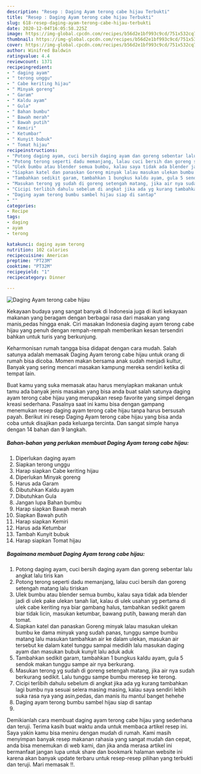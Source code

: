 ```yaml
---
description: "Resep : Daging Ayam terong cabe hijau Terbukti"
title: "Resep : Daging Ayam terong cabe hijau Terbukti"
slug: 618-resep-daging-ayam-terong-cabe-hijau-terbukti
date: 2020-12-04T16:05:58.225Z
image: https://img-global.cpcdn.com/recipes/b56d2e1bf993c9cd/751x532cq70/daging-ayam-terong-cabe-hijau-foto-resep-utama.jpg
thumbnail: https://img-global.cpcdn.com/recipes/b56d2e1bf993c9cd/751x532cq70/daging-ayam-terong-cabe-hijau-foto-resep-utama.jpg
cover: https://img-global.cpcdn.com/recipes/b56d2e1bf993c9cd/751x532cq70/daging-ayam-terong-cabe-hijau-foto-resep-utama.jpg
author: Winifred Baldwin
ratingvalue: 4.4
reviewcount: 1371
recipeingredient:
- " daging ayam"
- " terong unggu"
- " Cabe keriting hijau"
- " Minyak goreng"
- " Garam"
- " Kaldu ayam"
- " Gula"
- " Bahan bumbu"
- " Bawah merah"
- " Bawah putih"
- " Kemiri"
- " Ketumbar"
- " Kunyit bubuk"
- " Tomat hijau"
recipeinstructions:
- "Potong daging ayam, cuci bersih daging ayam dan goreng sebentar lalu angkat lalu tiris kan"
- "Potong terong seperti dadu memanjang, lalau cuci bersih dan goreng setengah matang lalu tiriskan"
- "Ulek bumbu atau blender semua bumbu, kalau saya tidak ada blender jadi di ulek pake ulekan tanah liat, kalau di ulek usahan yg pertama di ulek cabe keriting nya biar gambang halus, tambahkan sedikit garem biar tidak licin, masukan ketumbar, bawang putih, bawang merah dan tomat."
- "Siapkan katel dan panaskan Goreng minyak lalau masukan ulekan bumbu ke dama minyak yang sudah panas, tunggu sampe bumbu matang lalu masukan tambahkan air ke dalam ulekan, masukan air tersebut ke dalam katel tunggu sampai medidih lalu masukan daging ayam dan masukan bubuk kunyit lalu aduk aduk"
- "Tambahkan sedikit garam, tambahkan 1 bungkus kaldu ayam, gula 5 sendok makan tunggu sampe air nya berkurang."
- "Masukan terong yg sudah di goreng setengah matang, jika air nya sudah berkurang sedikit. Lalu tunggu sampe bumbu meresep ke terong."
- "Cicipi terlibih dahulu sebelum di angkat jika ada yg kurang tambahkan lagi bumbu nya sesuai selera masing masing, kalau saya sendiri lebih suka rasa nya yang asin,pedas, dan manis itu mantul banget hehehe"
- "Daging ayam terong bumbu sambel hijau siap di santap"
- ""
categories:
- Recipe
tags:
- daging
- ayam
- terong

katakunci: daging ayam terong 
nutrition: 102 calories
recipecuisine: American
preptime: "PT23M"
cooktime: "PT32M"
recipeyield: "1"
recipecategory: Dinner

---
```



![Daging Ayam terong cabe hijau](https://img-global.cpcdn.com/recipes/b56d2e1bf993c9cd/751x532cq70/daging-ayam-terong-cabe-hijau-foto-resep-utama.jpg)

Kekayaan budaya yang sangat banyak di Indonesia juga di ikuti kekayaan makanan yang beragam dengan berbagai rasa dari masakan yang manis,pedas hingga enak. Ciri masakan Indonesia daging ayam terong cabe hijau yang penuh dengan rempah-rempah memberikan kesan tersendiri bahkan untuk turis yang berkunjung.


Keharmonisan rumah tangga bisa didapat dengan cara mudah. Salah satunya adalah memasak Daging Ayam terong cabe hijau untuk orang di rumah bisa dicoba. Momen makan bersama anak sudah menjadi kultur, Banyak yang sering mencari masakan kampung mereka sendiri ketika di tempat lain.



Buat kamu yang suka memasak atau harus menyiapkan makanan untuk tamu ada banyak jenis masakan yang bisa anda buat salah satunya daging ayam terong cabe hijau yang merupakan resep favorite yang simpel dengan kreasi sederhana. Pasalnya saat ini kamu bisa dengan gampang menemukan resep daging ayam terong cabe hijau tanpa harus bersusah payah.
Berikut ini resep Daging Ayam terong cabe hijau yang bisa anda coba untuk disajikan pada keluarga tercinta. Dan sangat simple hanya dengan 14 bahan dan 9 langkah.


<!--inarticleads1-->

##### Bahan-bahan yang perlukan membuat Daging Ayam terong cabe hijau:

1. Diperlukan  daging ayam
1. Siapkan  terong unggu
1. Harap siapkan  Cabe keriting hijau
1. Diperlukan  Minyak goreng
1. Harus ada  Garam
1. Dibutuhkan  Kaldu ayam
1. Dibutuhkan  Gula
1. Jangan lupa  Bahan bumbu
1. Harap siapkan  Bawah merah
1. Siapkan  Bawah putih
1. Harap siapkan  Kemiri
1. Harus ada  Ketumbar
1. Tambah  Kunyit bubuk
1. Harap siapkan  Tomat hijau




<!--inarticleads2-->

##### Bagaimana membuat  Daging Ayam terong cabe hijau:

1. Potong daging ayam, cuci bersih daging ayam dan goreng sebentar lalu angkat lalu tiris kan
1. Potong terong seperti dadu memanjang, lalau cuci bersih dan goreng setengah matang lalu tiriskan
1. Ulek bumbu atau blender semua bumbu, kalau saya tidak ada blender jadi di ulek pake ulekan tanah liat, kalau di ulek usahan yg pertama di ulek cabe keriting nya biar gambang halus, tambahkan sedikit garem biar tidak licin, masukan ketumbar, bawang putih, bawang merah dan tomat.
1. Siapkan katel dan panaskan Goreng minyak lalau masukan ulekan bumbu ke dama minyak yang sudah panas, tunggu sampe bumbu matang lalu masukan tambahkan air ke dalam ulekan, masukan air tersebut ke dalam katel tunggu sampai medidih lalu masukan daging ayam dan masukan bubuk kunyit lalu aduk aduk
1. Tambahkan sedikit garam, tambahkan 1 bungkus kaldu ayam, gula 5 sendok makan tunggu sampe air nya berkurang.
1. Masukan terong yg sudah di goreng setengah matang, jika air nya sudah berkurang sedikit. Lalu tunggu sampe bumbu meresep ke terong.
1. Cicipi terlibih dahulu sebelum di angkat jika ada yg kurang tambahkan lagi bumbu nya sesuai selera masing masing, kalau saya sendiri lebih suka rasa nya yang asin,pedas, dan manis itu mantul banget hehehe
1. Daging ayam terong bumbu sambel hijau siap di santap
1. 




Demikianlah cara membuat daging ayam terong cabe hijau yang sederhana dan teruji. Terima kasih buat waktu anda untuk membaca artikel resep ini. Saya yakin kamu bisa meniru dengan mudah di rumah. Kami masih menyimpan banyak resep makanan rahasia yang sangat mudah dan cepat, anda bisa menemukan di web kami, dan jika anda merasa artikel ini bermanfaat jangan lupa untuk share dan bookmark halaman website ini karena akan banyak update terbaru untuk resep-resep pilihan yang terbukti dan teruji. Mari memasak !!. 
